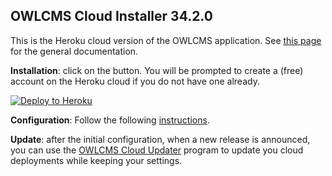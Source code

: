 ## OWLCMS Cloud Installer 34.2.0

This is the Heroku cloud version of the OWLCMS application.  See [this page](https://${env.REPO_OWNER}.github.io/${env.O_REPO_NAME}/#/index) for the general documentation.

**Installation**: click on the button.  You will be prompted to create a (free) account on the Heroku cloud if you do not have one already.

[![Deploy to Heroku](https://www.herokucdn.com/deploy/button.png)](https://heroku.com/deploy?template=https://github.com/${env.REPO_OWNER}/${env.H_REPO_NAME}/tree/34.2.0)

**Configuration**: Follow the following [instructions](https://${env.REPO_OWNER}.github.io/${env.O_REPO_NAME}/#/Heroku).

**Update**: after the initial configuration,  when a new release is announced, you can use the [OWLCMS Cloud Updater](https://github.com/owlcms/owlcms4-heroku-updater/) program to update you cloud deployments while keeping your settings.